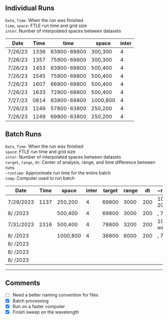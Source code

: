 ## Individual Runs
`Date`, `Time`: When the run was finished  
`time`, `space`: FTLE run time and grid size  
`inter`: Number of interpolated spaces between datasets  

| Date    | Time | time        | space    | inter |
|---------|------|-------------|----------|-------|
| 7/26/23 | 1336 | 63800-69800 | 300,300  | 4     |
| 7/26/23 | 1357 | 75800-69800 | 300,300  | 4     |
| 7/26/23 | 1453 | 63800-69800 | 500,400  | 4     |
| 7/26/23 | 1545 | 75800-69800 | 500,400  | 4     |
| 7/26/23 | 1607 | 66800-69800 | 500,400  | 4     |
| 7/26/23 | 1633 | 72800-69800 | 500,400  | 4     |
| 7/27/23 | 0814 | 63800-69800 | 1000,800 | 4     |
| 7/26/23 | 1249 | 57800-63800 | 250,200  | 4     |
| 7/26/23 | 1249 | 69800-63800 | 250,200  | 4     |

## Batch Runs
`Date`, `Time`: When the run was finished  
`space`: FTLE run time and grid size  
`inter`: Number of interpolated spaces between datasets   
`target`, `range`, `dt`:  Center of analysis, range, and time difference between runs    
`~runtime`: Approximate run time for the entire batch   
`comp`: Computer used to run batch 

| Date      | Time |  space   | inter |  target | range | dt  |     ~runtime     | comp |
|-----------|------|----------|-------|---------|-------|-----|------------------|------|
| 7/29/2023 | 1137 |  250,200 | 4     | 69800   | 3000  | 200 | 10.5 hrs, 20 min | hp   |
| 8/  /2023 |      |  500,400 | 4     | 69800   | 3000  | 200 |         , 77 min | hp   |
| 7/31/2023 | 2316 |  500,400 | 4     | 78800   | 3200  | 200 | 10   hrs,  9 min | vr   |      
| 8/  /2023 |      | 1000,800 | 4     | 36800   | 6000  | 200 |         , 78 min | vr   |
| 8/  /2023 |      |          |       |         |       |     |                  |      |   
| 8/  /2023 |      |          |       |         |       |     |                  |      |   
| 8/  /2023 |      |          |       |         |       |     |                  |      |   


---
## Comments
- [ ] Need a better naming convention for files
- [x] Batch processing
- [x] Run on a faster computer
- [x] Finish sweep on the wavelength
